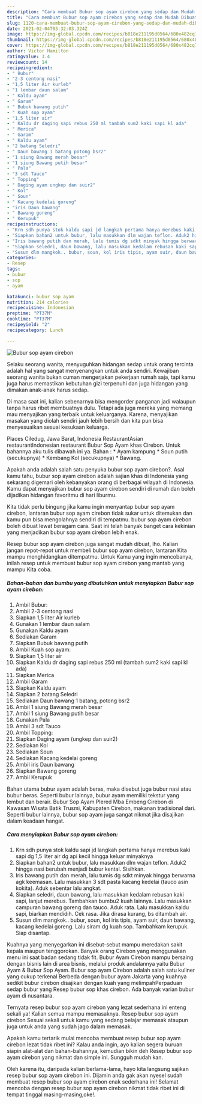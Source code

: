 ```yaml
---
description: "Cara membuat Bubur sop ayam cirebon yang sedap dan Mudah Dibuat"
title: "Cara membuat Bubur sop ayam cirebon yang sedap dan Mudah Dibuat"
slug: 1120-cara-membuat-bubur-sop-ayam-cirebon-yang-sedap-dan-mudah-dibuat
date: 2021-02-04T03:32:03.324Z
image: https://img-global.cpcdn.com/recipes/b818e211195d0564/680x482cq70/bubur-sop-ayam-cirebon-foto-resep-utama.jpg
thumbnail: https://img-global.cpcdn.com/recipes/b818e211195d0564/680x482cq70/bubur-sop-ayam-cirebon-foto-resep-utama.jpg
cover: https://img-global.cpcdn.com/recipes/b818e211195d0564/680x482cq70/bubur-sop-ayam-cirebon-foto-resep-utama.jpg
author: Victor Hamilton
ratingvalue: 3.4
reviewcount: 14
recipeingredient:
- " Bubur"
- "2-3 centong nasi"
- "1,5 liter Air kurleb"
- "1 lembar daun salam"
- " Kaldu ayam"
- " Garam"
- " Bubuk bawang putih"
- " Kuah sop ayam"
- "1,5 liter air"
- " Kaldu dr daging sapi rebus 250 ml tambah sum2 kaki sapi kl ada"
- " Merica"
- " Garam"
- " Kaldu ayam"
- "2 batang Seledri"
- " Daun bawang 1 batang potong bsr2"
- "1 siung Bawang merah besar"
- "1 siung Bawang putih besar"
- " Pala"
- "3 sdt Tauco"
- " Topping"
- " Daging ayam ungkep dan suir2"
- " Kol"
- " Soun"
- " Kacang kedelai goreng"
- "iris Daun bawang"
- " Bawang goreng"
- " Kerupuk"
recipeinstructions:
- "Krn sdh punya stok kaldu sapi jd langkah pertama hanya merebus kaki sapi dg 1,5 liter air dg api kecil hingga keluar minyaknya"
- "Siapkan bahan2 untuk bubur, lalu masukkan dlm wajan teflon. Aduk2 hingga nasi berubah menjadi bubur kental. Sisihkan."
- "Iris bawang putih dan merah, lalu tumis dg sdkt minyak hingga berwarna agk keemasan. Lalu masukkan 3 sdt pasta kacang kedelai (tauco asin kokita). Aduk sebentar lalu angkat."
- "Siapkan seledri, daun bawang, lalu masukkan kedalam rebusan kaki sapi, lanjut merebus. Tambahkan bumbu2 kuah lainnya. Lalu masukkan campuran bawang goreng dan tauco. Aduk rata. Lalu masukkan kaldu sapi, biarkan mendidih. Cek rasa. Jika dirasa kurang, bs ditambah air."
- "Susun dlm mangkok.. bubur, soun, kol iris tipis, ayam suir, daun bawang, kacang kedelai goreng. Lalu siram dg kuah sop. Tambahkam kerupuk. Siap disantap."
categories:
- Resep
tags:
- bubur
- sop
- ayam

katakunci: bubur sop ayam 
nutrition: 214 calories
recipecuisine: Indonesian
preptime: "PT37M"
cooktime: "PT37M"
recipeyield: "2"
recipecategory: Lunch

---
```



![Bubur sop ayam cirebon](https://img-global.cpcdn.com/recipes/b818e211195d0564/680x482cq70/bubur-sop-ayam-cirebon-foto-resep-utama.jpg)

Selaku seorang wanita, menyuguhkan hidangan sedap untuk orang tercinta adalah hal yang sangat menyenangkan untuk anda sendiri. Kewajiban seorang  wanita bukan cuman mengerjakan pekerjaan rumah saja, tapi kamu juga harus memastikan kebutuhan gizi terpenuhi dan juga hidangan yang dimakan anak-anak harus sedap.

Di masa  saat ini, kalian sebenarnya bisa mengorder panganan jadi walaupun tanpa harus ribet membuatnya dulu. Tetapi ada juga mereka yang memang mau menyajikan yang terbaik untuk keluarganya. Karena, menyajikan masakan yang diolah sendiri jauh lebih bersih dan kita pun bisa menyesuaikan sesuai kesukaan keluarga. 

Places Ciledug, Jawa Barat, Indonesia RestaurantAsian restaurantIndonesian restaurant Bubur Sop Ayam khas Cirebon. Untuk bahannya aku tulis dibawah ini ya. Bahan : * Ayam kampung * Soun putih (secukupnya) * Kembang Kol (secukupnya) * Bawang.

Apakah anda adalah salah satu penyuka bubur sop ayam cirebon?. Asal kamu tahu, bubur sop ayam cirebon adalah sajian khas di Indonesia yang sekarang digemari oleh kebanyakan orang di berbagai wilayah di Indonesia. Kamu dapat menyajikan bubur sop ayam cirebon sendiri di rumah dan boleh dijadikan hidangan favoritmu di hari liburmu.

Kita tidak perlu bingung jika kamu ingin menyantap bubur sop ayam cirebon, lantaran bubur sop ayam cirebon tidak sukar untuk ditemukan dan kamu pun bisa mengolahnya sendiri di tempatmu. bubur sop ayam cirebon boleh dibuat lewat beragam cara. Saat ini telah banyak banget cara kekinian yang menjadikan bubur sop ayam cirebon lebih enak.

Resep bubur sop ayam cirebon juga sangat mudah dibuat, lho. Kalian jangan repot-repot untuk membeli bubur sop ayam cirebon, lantaran Kita mampu menghidangkan ditempatmu. Untuk Kamu yang ingin mencobanya, inilah resep untuk membuat bubur sop ayam cirebon yang mantab yang mampu Kita coba.

<!--inarticleads1-->

##### Bahan-bahan dan bumbu yang dibutuhkan untuk menyiapkan Bubur sop ayam cirebon:

1. Ambil  Bubur:
1. Ambil 2-3 centong nasi
1. Siapkan 1,5 liter Air kurleb
1. Gunakan 1 lembar daun salam
1. Gunakan  Kaldu ayam
1. Sediakan  Garam
1. Siapkan  Bubuk bawang putih
1. Ambil  Kuah sop ayam:
1. Siapkan 1,5 liter air
1. Siapkan  Kaldu dr daging sapi rebus 250 ml (tambah sum2 kaki sapi kl ada)
1. Siapkan  Merica
1. Ambil  Garam
1. Siapkan  Kaldu ayam
1. Siapkan 2 batang Seledri
1. Sediakan  Daun bawang 1 batang, potong bsr2
1. Ambil 1 siung Bawang merah besar
1. Ambil 1 siung Bawang putih besar
1. Gunakan  Pala
1. Ambil 3 sdt Tauco
1. Ambil  Topping:
1. Siapkan  Daging ayam (ungkep dan suir2)
1. Sediakan  Kol
1. Sediakan  Soun
1. Sediakan  Kacang kedelai goreng
1. Ambil iris Daun bawang
1. Siapkan  Bawang goreng
1. Ambil  Kerupuk


Bahan utama bubur ayam adalah beras, maka disebut juga bubur nasi atau bubur beras. Seperti bubur lainnya, bubur ayam memiliki tekstur yang lembut dan berair. Bubur Sop Ayam Plered Mba Embeng Cirebon di Kawasan Wisata Batik Trusmi, Kabupaten Cirebon, makanan tradisional dari. Seperti bubur lainnya, bubur sop ayam juga sangat nikmat jika disajikan dalam keadaan hangat. 

<!--inarticleads2-->

##### Cara menyiapkan Bubur sop ayam cirebon:

1. Krn sdh punya stok kaldu sapi jd langkah pertama hanya merebus kaki sapi dg 1,5 liter air dg api kecil hingga keluar minyaknya
1. Siapkan bahan2 untuk bubur, lalu masukkan dlm wajan teflon. Aduk2 hingga nasi berubah menjadi bubur kental. Sisihkan.
1. Iris bawang putih dan merah, lalu tumis dg sdkt minyak hingga berwarna agk keemasan. Lalu masukkan 3 sdt pasta kacang kedelai (tauco asin kokita). Aduk sebentar lalu angkat.
1. Siapkan seledri, daun bawang, lalu masukkan kedalam rebusan kaki sapi, lanjut merebus. Tambahkan bumbu2 kuah lainnya. Lalu masukkan campuran bawang goreng dan tauco. Aduk rata. Lalu masukkan kaldu sapi, biarkan mendidih. Cek rasa. Jika dirasa kurang, bs ditambah air.
1. Susun dlm mangkok.. bubur, soun, kol iris tipis, ayam suir, daun bawang, kacang kedelai goreng. Lalu siram dg kuah sop. Tambahkam kerupuk. Siap disantap.


Kuahnya yang menyegarkan ini disebut-sebut mampu meredakan sakit kepala maupun tenggorokan. Banyak orang Cirebon yang menggunakan menu ini saat badan sedang tidak fit. Bubur Ayam Cirebon mampu bersaing dengan bisnis lain di area bisnis, melalui produk andalannya yaitu Bubur Ayam &amp; Bubur Sop Ayam. Bubur sop ayam Cirebon adalah salah satu kuliner yang cukup terkenal Berbeda dengan bubur ayam Jakarta yang kuahnya sedikit bubur cirebon disajikan dengan kuah yang melimpahPerpaduan sedap bubur yang Resep bubur sop khas cirebon. Ada banyak varian bubur ayam di nusantara. 

Ternyata resep bubur sop ayam cirebon yang lezat sederhana ini enteng sekali ya! Kalian semua mampu memasaknya. Resep bubur sop ayam cirebon Sesuai sekali untuk kamu yang sedang belajar memasak ataupun juga untuk anda yang sudah jago dalam memasak.

Apakah kamu tertarik mulai mencoba membuat resep bubur sop ayam cirebon lezat tidak ribet ini? Kalau anda ingin, ayo kalian segera buruan siapin alat-alat dan bahan-bahannya, kemudian bikin deh Resep bubur sop ayam cirebon yang nikmat dan simple ini. Sungguh mudah kan. 

Oleh karena itu, daripada kalian berlama-lama, hayo kita langsung sajikan resep bubur sop ayam cirebon ini. Dijamin anda gak akan nyesel sudah membuat resep bubur sop ayam cirebon enak sederhana ini! Selamat mencoba dengan resep bubur sop ayam cirebon nikmat tidak ribet ini di tempat tinggal masing-masing,oke!.

